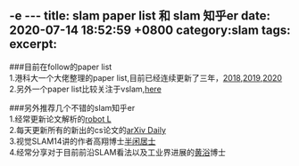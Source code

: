-e ---
title: slam paper list 和 slam 知乎er
date:  2020-07-14 18:52:59 +0800
category:slam
tags:
excerpt:
---

###目前在follow的paper list  
1.港科大一个大佬整理的paper list,目前已经连续更新了三年，[2018](https://github.com/YiChenCityU/Recent_SLAM_Research/blob/master/SLAM_Research_2018.md),[2019](https://github.com/YiChenCityU/Recent_SLAM_Research/blob/master/SLAM_Research_2019.md),[2020](https://github.com/YiChenCityU/Recent_SLAM_Research)  
2.另外一个paper list比较关注于vslam,[here](https://github.com/wuxiaolang/Visual_SLAM_Related_Research)  

###另外推荐几个不错的slam知乎er  
1.经常更新论文解析的[robot L](https://www.zhihu.com/people/robot-l-88)  
2.每天更新所有的新出的cs论文的[arXiv Daily](https://www.zhihu.com/people/arxivdaily)  
3.视觉SLAM14讲的作者高翔博士[半闲居士](https://www.zhihu.com/people/gao-xiang-24-90)  
4.经常分享对于目前前沿SLAM看法以及工业界进展的[黄浴](https://www.zhihu.com/people/yuhuang2019)博士  

